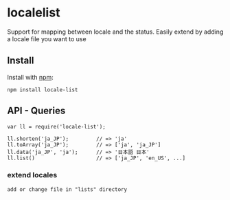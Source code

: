 # localelist

Support for mapping between locale and the status.
Easily extend by adding a locale file you want to use

## Install

Install with [npm](http://github.com/isaacs/npm):

    npm install locale-list

## API - Queries

    var ll = require('locale-list');

    ll.shorten('ja_JP');         // => 'ja'
    ll.toArray('ja_JP');         // => ['ja', 'ja_JP']
    ll.data('ja_JP', 'ja');      // => '日本語 日本'
    ll.list()                    // => ['ja_JP', 'en_US', ...]

### extend locales

    add or change file in "lists" directory 